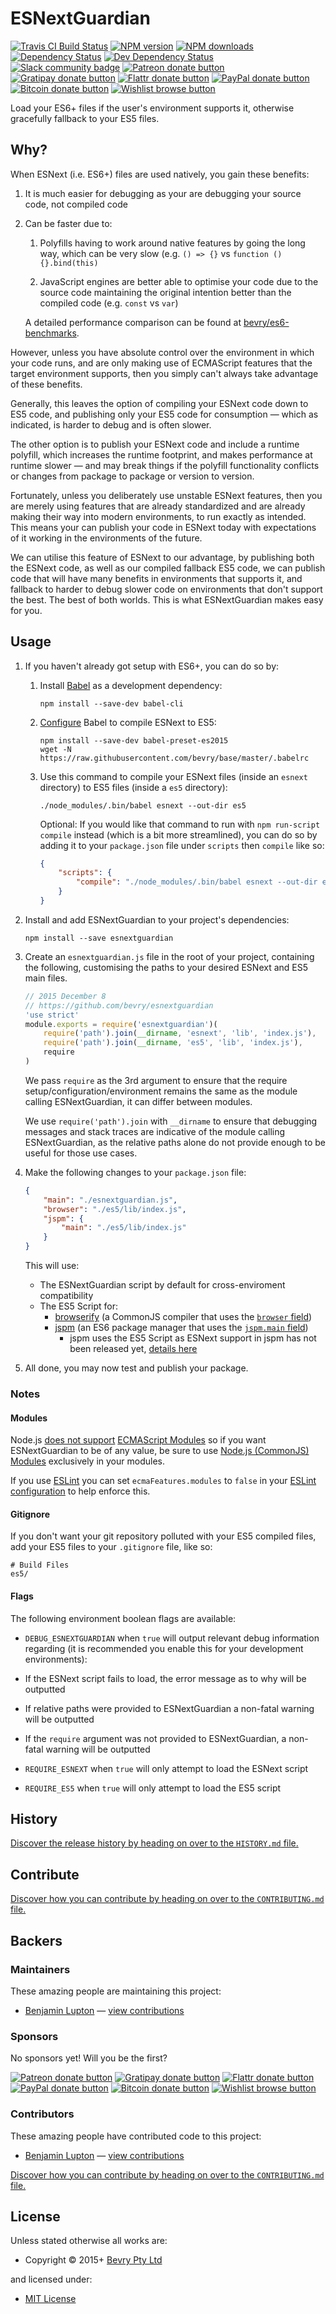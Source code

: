 <!-- TITLE/ -->

<h1>ESNextGuardian</h1>

<!-- /TITLE -->


<!-- BADGES/ -->

<span class="badge-travisci"><a href="http://travis-ci.org/bevry/esnextguardian" title="Check this project's build status on TravisCI"><img src="https://img.shields.io/travis/bevry/esnextguardian/master.svg" alt="Travis CI Build Status" /></a></span>
<span class="badge-npmversion"><a href="https://npmjs.org/package/esnextguardian" title="View this project on NPM"><img src="https://img.shields.io/npm/v/esnextguardian.svg" alt="NPM version" /></a></span>
<span class="badge-npmdownloads"><a href="https://npmjs.org/package/esnextguardian" title="View this project on NPM"><img src="https://img.shields.io/npm/dm/esnextguardian.svg" alt="NPM downloads" /></a></span>
<span class="badge-daviddm"><a href="https://david-dm.org/bevry/esnextguardian" title="View the status of this project's dependencies on DavidDM"><img src="https://img.shields.io/david/bevry/esnextguardian.svg" alt="Dependency Status" /></a></span>
<span class="badge-daviddmdev"><a href="https://david-dm.org/bevry/esnextguardian#info=devDependencies" title="View the status of this project's development dependencies on DavidDM"><img src="https://img.shields.io/david/dev/bevry/esnextguardian.svg" alt="Dev Dependency Status" /></a></span>
<br class="badge-separator" />
<span class="badge-slackin"><a href="https://slack.bevry.me" title="Join this project's slack community"><img src="https://slack.bevry.me/badge.svg" alt="Slack community badge" /></a></span>
<span class="badge-patreon"><a href="http://patreon.com/bevry" title="Donate to this project using Patreon"><img src="https://img.shields.io/badge/patreon-donate-yellow.svg" alt="Patreon donate button" /></a></span>
<span class="badge-gratipay"><a href="https://www.gratipay.com/bevry" title="Donate weekly to this project using Gratipay"><img src="https://img.shields.io/badge/gratipay-donate-yellow.svg" alt="Gratipay donate button" /></a></span>
<span class="badge-flattr"><a href="https://flattr.com/profile/balupton" title="Donate to this project using Flattr"><img src="https://img.shields.io/badge/flattr-donate-yellow.svg" alt="Flattr donate button" /></a></span>
<span class="badge-paypal"><a href="https://bevry.me/paypal" title="Donate to this project using Paypal"><img src="https://img.shields.io/badge/paypal-donate-yellow.svg" alt="PayPal donate button" /></a></span>
<span class="badge-bitcoin"><a href="https://bevry.me/bitcoin" title="Donate once-off to this project using Bitcoin"><img src="https://img.shields.io/badge/bitcoin-donate-yellow.svg" alt="Bitcoin donate button" /></a></span>
<span class="badge-wishlist"><a href="https://bevry.me/wishlist" title="Buy an item on our wishlist for us"><img src="https://img.shields.io/badge/wishlist-donate-yellow.svg" alt="Wishlist browse button" /></a></span>

<!-- /BADGES -->


<!-- DESCRIPTION/ -->

Load your ES6+ files if the user's environment supports it, otherwise gracefully fallback to your ES5 files.

<!-- /DESCRIPTION -->


## Why?

When ESNext (i.e. ES6+) files are used natively, you gain these benefits:

1. It is much easier for debugging as your are debugging your source code, not compiled code

2. Can be faster due to:

 	1. Polyfills having to work around native features by going the long way, which can be very slow (e.g. `() => {}` vs `function () {}.bind(this)`

	2. JavaScript engines are better able to optimise your code due to the source code maintaining the original intention better than the compiled code (e.g. `const` vs `var`)

	A detailed performance comparison can be found at [bevry/es6-benchmarks](https://github.com/bevry/es6-benchmarks).

However, unless you have absolute control over the environment in which your code runs, and are only making use of ECMAScript features that the target environment supports, then you simply can't always take advantage of these benefits.

Generally, this leaves the option of compiling your ESNext code down to ES5 code, and publishing only your ES5 code for consumption — which as indicated, is harder to debug and is often slower.

The other option is to publish your ESNext code and include a runtime polyfill, which increases the runtime footprint, and makes performance at runtime slower — and may break things if the polyfill functionality conflicts or changes from package to package or version to version.

Fortunately, unless you deliberately use unstable ESNext features, then you are merely using features that are already standardized and are already making their way into modern environments, to run exactly as intended. This means your can publish your code in ESNext today with expectations of it working in the environments of the future.

We can utilise this feature of ESNext to our advantage, by publishing both the ESNext code, as well as our compiled fallback ES5 code, we can publish code that will have many benefits in environments that supports it, and fallback to harder to debug slower code on environments that don't support the best. The best of both worlds. This is what ESNextGuardian makes easy for you.


## Usage

1. If you haven't already got setup with ES6+, you can do so by:

	1. Install [Babel](https://babeljs.io) as a development dependency:

		``` shell
		npm install --save-dev babel-cli
		```

    1. [Configure](http://babeljs.io/docs/plugins/preset-es2015/) Babel to compile ESNext to ES5:

        ``` shell
        npm install --save-dev babel-preset-es2015
        wget -N https://raw.githubusercontent.com/bevry/base/master/.babelrc
        ```

	1. Use this command to compile your ESNext files (inside an `esnext` directory) to ES5 files (inside a `es5` directory):

		``` shell
		./node_modules/.bin/babel esnext --out-dir es5
		```

		Optional: If you would like that command to run with `npm run-script compile` instead (which is a bit more streamlined), you can do so by adding it to your `package.json` file under `scripts` then `compile` like so:

		``` json
		{
			"scripts": {
				"compile": "./node_modules/.bin/babel esnext --out-dir es5"
			}
		}
		```

1. Install and add ESNextGuardian to your project's dependencies:

	``` shell
	npm install --save esnextguardian
	```

1. Create an `esnextguardian.js` file in the root of your project, containing the following, customising the paths to your desired ESNext and ES5 main files.

 	``` javascript
    // 2015 December 8
    // https://github.com/bevry/esnextguardian
    'use strict'
    module.exports = require('esnextguardian')(
    	require('path').join(__dirname, 'esnext', 'lib', 'index.js'),
    	require('path').join(__dirname, 'es5', 'lib', 'index.js'),
        require
    )
	```

	We pass `require` as the 3rd argument to ensure that the require setup/configuration/environment remains the same as the module calling ESNextGuardian, it can differ between modules.

    We use `require('path').join` with `__dirname` to ensure that debugging messages and stack traces are indicative of the module calling ESNextGuardian, as the relative paths alone do not provide enough to be useful for those use cases.

1. Make the following changes to your `package.json` file:

	``` json
	{
		"main": "./esnextguardian.js",
		"browser": "./es5/lib/index.js",
		"jspm": {
			"main": "./es5/lib/index.js"
		}
	}
	```

	This will use:

	- The ESNextGuardian script by default for cross-enviroment compatibility
    - The ES5 Script for:
        - [browserify](http://browserify.org/) (a CommonJS compiler that uses the [`browser` field](https://github.com/substack/node-browserify#browser-field))
        - [jspm](http://jspm.io) (an ES6 package manager that uses the [`jspm.main` field](https://github.com/jspm/registry/wiki/Configuring-Packages-for-jspm#prefixing-configuration))
            - jspm uses the ES5 Script as ESNext support in jspm has not been released yet, [details here](https://github.com/bevry/domain-browser/pull/7#issuecomment-160814333)

1. All done, you may now test and publish your package.


### Notes

#### Modules

Node.js [does not support](https://twitter.com/balupton/status/671519915795345410) [ECMAScript Modules](https://babeljs.io/docs/learn-es2015/#modules) so if you want ESNextGuardian to be of any value, be sure to use [Node.js (CommonJS) Modules](https://nodejs.org/api/modules.html) exclusively in your modules.

If you use [ESLint](http://eslint.org) you can set `ecmaFeatures.modules` to `false` in your [ESLint configuration](http://eslint.org/docs/user-guide/configuring) to help enforce this.

#### Gitignore

If you don't want your git repository polluted with your ES5 compiled files, add your ES5 files to your `.gitignore` file, like so:

```
# Build Files
es5/
```

#### Flags

The following environment boolean flags are available:

- `DEBUG_ESNEXTGUARDIAN` when `true` will output relevant debug information regarding (it is recommended you enable this for your development environments):

- If the ESNext script fails to load, the error message as to why will be outputted
- If relative paths were provided to ESNextGuardian a non-fatal warning will be outputted
- If the `require` argument was not provided to ESNextGuardian, a non-fatal warning will be outputted

- `REQUIRE_ESNEXT` when `true` will only attempt to load the ESNext script

- `REQUIRE_ES5` when `true` will only attempt to load the ES5 script



<!-- HISTORY/ -->

<h2>History</h2>

<a href="https://github.com/bevry/esnextguardian/blob/master/HISTORY.md#files">Discover the release history by heading on over to the <code>HISTORY.md</code> file.</a>

<!-- /HISTORY -->


<!-- CONTRIBUTE/ -->

<h2>Contribute</h2>

<a href="https://github.com/bevry/esnextguardian/blob/master/CONTRIBUTING.md#files">Discover how you can contribute by heading on over to the <code>CONTRIBUTING.md</code> file.</a>

<!-- /CONTRIBUTE -->


<!-- BACKERS/ -->

<h2>Backers</h2>

<h3>Maintainers</h3>

These amazing people are maintaining this project:

<ul><li><a href="http://balupton.com">Benjamin Lupton</a> — <a href="https://github.com/bevry/esnextguardian/commits?author=balupton" title="View the GitHub contributions of Benjamin Lupton on repository bevry/esnextguardian">view contributions</a></li></ul>

<h3>Sponsors</h3>

No sponsors yet! Will you be the first?

<span class="badge-patreon"><a href="http://patreon.com/bevry" title="Donate to this project using Patreon"><img src="https://img.shields.io/badge/patreon-donate-yellow.svg" alt="Patreon donate button" /></a></span>
<span class="badge-gratipay"><a href="https://www.gratipay.com/bevry" title="Donate weekly to this project using Gratipay"><img src="https://img.shields.io/badge/gratipay-donate-yellow.svg" alt="Gratipay donate button" /></a></span>
<span class="badge-flattr"><a href="https://flattr.com/profile/balupton" title="Donate to this project using Flattr"><img src="https://img.shields.io/badge/flattr-donate-yellow.svg" alt="Flattr donate button" /></a></span>
<span class="badge-paypal"><a href="https://bevry.me/paypal" title="Donate to this project using Paypal"><img src="https://img.shields.io/badge/paypal-donate-yellow.svg" alt="PayPal donate button" /></a></span>
<span class="badge-bitcoin"><a href="https://bevry.me/bitcoin" title="Donate once-off to this project using Bitcoin"><img src="https://img.shields.io/badge/bitcoin-donate-yellow.svg" alt="Bitcoin donate button" /></a></span>
<span class="badge-wishlist"><a href="https://bevry.me/wishlist" title="Buy an item on our wishlist for us"><img src="https://img.shields.io/badge/wishlist-donate-yellow.svg" alt="Wishlist browse button" /></a></span>

<h3>Contributors</h3>

These amazing people have contributed code to this project:

<ul><li><a href="http://balupton.com">Benjamin Lupton</a> — <a href="https://github.com/bevry/esnextguardian/commits?author=balupton" title="View the GitHub contributions of Benjamin Lupton on repository bevry/esnextguardian">view contributions</a></li></ul>

<a href="https://github.com/bevry/esnextguardian/blob/master/CONTRIBUTING.md#files">Discover how you can contribute by heading on over to the <code>CONTRIBUTING.md</code> file.</a>

<!-- /BACKERS -->


<!-- LICENSE/ -->

<h2>License</h2>

Unless stated otherwise all works are:

<ul><li>Copyright &copy; 2015+ <a href="http://bevry.me">Bevry Pty Ltd</a></li></ul>

and licensed under:

<ul><li><a href="http://spdx.org/licenses/MIT.html">MIT License</a></li></ul>

<!-- /LICENSE -->
